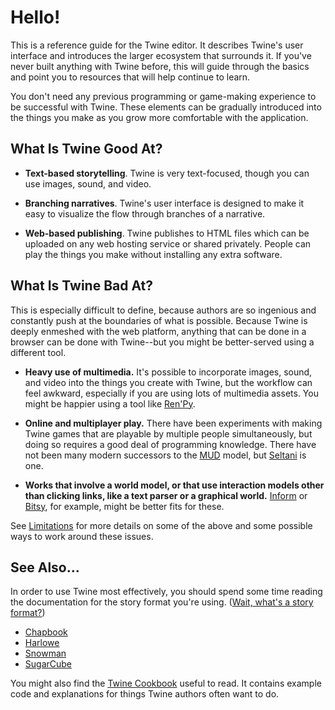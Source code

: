 # Hello!

This is a reference guide for the Twine editor. It describes Twine's user
interface and introduces the larger ecosystem that surrounds it. If you've never
built anything with Twine before, this will guide through the basics and point
you to resources that will help continue to learn.

You don't need any previous programming or game-making experience to be
successful with Twine. These elements can be gradually introduced into the
things you make as you grow more comfortable with the application.

## What Is Twine Good At?

- **Text-based storytelling**. Twine is very text-focused, though you can use
  images, sound, and video.

- **Branching narratives**. Twine's user interface is designed to make
  it easy to visualize the flow through branches of a narrative.

- **Web-based publishing**. Twine publishes to HTML files which can be uploaded
  on any web hosting service or shared privately. People can play the things you
  make without installing any extra software.

## What Is Twine Bad At?

This is especially difficult to define, because authors are so ingenious and
constantly push at the boundaries of what is possible. Because Twine is deeply
enmeshed with the web platform, anything that can be done in a browser can be
done with Twine--but you might be better-served using a different tool.

- **Heavy use of multimedia.** It's possible to incorporate images, sound, and
  video into the things you create with Twine, but the workflow can feel
  awkward, especially if you are using lots of multimedia assets. You might be
  happier using a tool like [Ren'Py](https://www.renpy.org).

- **Online and multiplayer play.** There have been experiments with making Twine
  games that are playable by multiple people simultaneously, but doing so
  requires a good deal of programming knowledge. There have not been many modern
  successors to the [MUD](https://en.wikipedia.org/wiki/Multi-user_dungeon) model, but
  [Seltani](http://seltani.net) is one.

- **Works that involve a world model, or that use interaction models other than
  clicking links, like a text parser or a graphical world.**
  [Inform](http://inform7.com) or [Bitsy](http://www.bitsy.org), for example,
  might be better fits for these.

See [Limitations](../limitations/index.md) for more details on some of the above and some possible ways
to work around these issues.

## See Also...

In order to use Twine most effectively, you should spend some time reading the documentation for the story format you're using. ([Wait, what's a story format?](getting-started/basic-concepts.html#story-formats)) 

- [Chapbook](http://klembot.github.io/chapbook/guide/)
- [Harlowe](https://twine2.neocities.org)
- [Snowman](https://videlais.github.io/snowman/2/)
- [SugarCube](http://www.motoslave.net/sugarcube/2/)

You might also find the [Twine Cookbook](https://twinery.org/cookbook) useful to read. It contains example code and explanations for things Twine authors often want to do.
